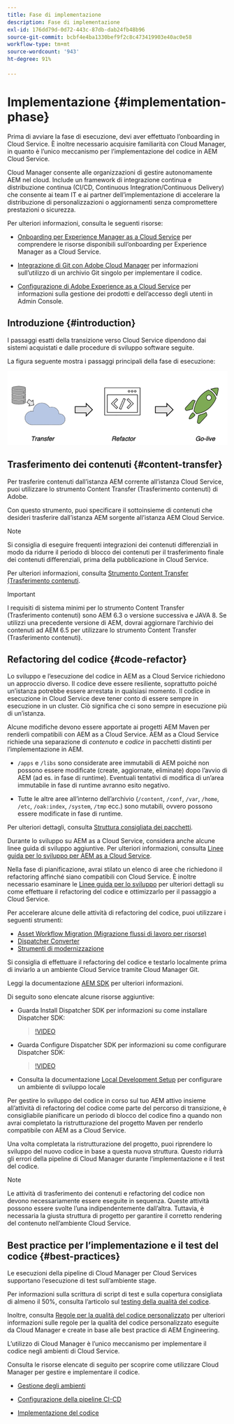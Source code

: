 ```yaml
---
title: Fase di implementazione
description: Fase di implementazione
exl-id: 176dd79d-0d72-443c-87db-dab24fb48b96
source-git-commit: bcbf4e4ba1330bef9f2c8c473419903e40ac0e58
workflow-type: tm+mt
source-wordcount: '943'
ht-degree: 91%

---
```


# Implementazione {#implementation-phase}

Prima di avviare la fase di esecuzione, devi aver effettuato l’onboarding in Cloud Service. È inoltre necessario acquisire familiarità con Cloud Manager, in quanto è l’unico meccanismo per l’implementazione del codice in AEM Cloud Service.

Cloud Manager consente alle organizzazioni di gestire autonomamente AEM nel cloud. Include un framework di integrazione continua e distribuzione continua (CI/CD, Continuous Integration/Continuous Delivery) che consente ai team IT e ai partner dell’implementazione di accelerare la distribuzione di personalizzazioni o aggiornamenti senza compromettere prestazioni o sicurezza.

Per ulteriori informazioni, consulta le seguenti risorse:

* [Onboarding per Experience Manager as a Cloud Service](https://experienceleague.adobe.com/docs/experience-manager-cloud-service/onboarding/home.html) per comprendere le risorse disponibili sull’onboarding per Experience Manager as a Cloud Service.

* [Integrazione di Git con Adobe Cloud Manager](https://experienceleague.adobe.com/docs/experience-manager-cloud-service/implementing/managing-code/integrating-with-git.html) per informazioni sull’utilizzo di un archivio Git singolo per implementare il codice.

* [Configurazione di Adobe Experience as a Cloud Service](https://experienceleague.adobe.com/docs/experience-manager-cloud-service/security/ims-support.html#aem-configuration) per informazioni sulla gestione dei prodotti e dell’accesso degli utenti in Admin Console.


## Introduzione {#introduction}

I passaggi esatti della transizione verso Cloud Service dipendono dai sistemi acquistati e dalle procedure di sviluppo software seguite.

La figura seguente mostra i passaggi principali della fase di esecuzione:

![immagine](/help/journey-migration/assets/exec-image1.png)

## Trasferimento dei contenuti {#content-transfer}

Per trasferire contenuti dall’istanza AEM corrente all’istanza Cloud Service, puoi utilizzare lo strumento Content Transfer (Trasferimento contenuti) di Adobe.

Con questo strumento, puoi specificare il sottoinsieme di contenuti che desideri trasferire dall’istanza AEM sorgente all’istanza AEM Cloud Service.

>[!NOTE]
>Si consiglia di eseguire frequenti integrazioni dei contenuti differenziali in modo da ridurre il periodo di blocco dei contenuti per il trasferimento finale dei contenuti differenziali, prima della pubblicazione in Cloud Service.

Per ulteriori informazioni, consulta [Strumento Content Transfer (Trasferimento contenuti](/help/journey-migration/content-transfer-tool/using-content-transfer-tool/overview-content-transfer-tool.md).

>[!IMPORTANT]
>l requisiti di sistema minimi per lo strumento Content Transfer (Trasferimento contenuti) sono AEM 6.3 o versione successiva e JAVA 8. Se utilizzi una precedente versione di AEM, dovrai aggiornare l’archivio dei contenuti ad AEM 6.5 per utilizzare lo strumento Content Transfer (Trasferimento contenuti).

## Refactoring del codice {#code-refactor}

Lo sviluppo e l’esecuzione del codice in AEM as a Cloud Service richiedono un approccio diverso. Il codice deve essere resiliente, soprattutto poiché un’istanza potrebbe essere arrestata in qualsiasi momento. Il codice in esecuzione in Cloud Service deve tener conto di essere sempre in esecuzione in un cluster. Ciò significa che ci sono sempre in esecuzione più di un’istanza.

Alcune modifiche devono essere apportate ai progetti AEM Maven per renderli compatibili con AEM as a Cloud Service. AEM as a Cloud Service richiede una separazione di *contenuto* e *codice* in pacchetti distinti per l’implementazione in AEM.

* `/apps` e `/libs` sono considerate aree immutabili di AEM poiché non possono essere modificate (create, aggiornate, eliminate) dopo l’avvio di AEM (ad es. in fase di runtime). Eventuali tentativi di modifica di un’area immutabile in fase di runtime avranno esito negativo.

* Tutte le altre aree all’interno dell’archivio (`/content`, `/conf`, `/var`, `/home`, `/etc`, `/oak:index`, `/system`, `/tmp` ecc.) sono mutabili, ovvero possono essere modificate in fase di runtime.

Per ulteriori dettagli, consulta [Struttura consigliata dei pacchetti](https://experienceleague.adobe.com/docs/experience-manager-cloud-service/implementing/developing/aem-project-content-package-structure.html#recommended-package-structure).

Durante lo sviluppo su AEM as a Cloud Service, considera anche alcune linee guida di sviluppo aggiuntive. Per ulteriori informazioni, consulta [Linee guida per lo sviluppo per AEM as a Cloud Service](https://experienceleague.adobe.com/docs/experience-manager-cloud-service/implementing/developing/development-guidelines.html).

Nella fase di pianificazione, avrai stilato un elenco di aree che richiedono il refactoring affinché siano compatibili con Cloud Service. È inoltre necessario esaminare le [Linee guida per lo sviluppo](https://experienceleague.adobe.com/docs/experience-manager-cloud-service/implementing/developing/development-guidelines.html) per ulteriori dettagli su come effettuare il refactoring del codice e ottimizzarlo per il passaggio a Cloud Service.

Per accelerare alcune delle attività di refactoring del codice, puoi utilizzare i seguenti strumenti:

* [Asset Workflow Migration (Migrazione flussi di lavoro per risorse) ](/help/journey-migration/moving-to-aem-assets/asset-workflow-migration-tool.md)
* [Dispatcher Converter](/help/journey-migration/refactoring-tools/dispatcher-transformation-utility-tools.md)
* [Strumenti di modernizzazione](/help/journey-migration/refactoring-tools/aem-modernization-tools.md)

Si consiglia di effettuare il refactoring del codice e testarlo localmente prima di inviarlo a un ambiente Cloud Service tramite Cloud Manager Git.

Leggi la documentazione [AEM SDK](https://experienceleague.adobe.com/docs/experience-manager-cloud-service/implementing/deploying/overview.html#aem-as-a-cloud-service-sdk) per ulteriori informazioni.

Di seguito sono elencate alcune risorse aggiuntive:

* Guarda Install Dispatcher SDK per informazioni su come installare Dispatcher SDK:

   >[!VIDEO](https://video.tv.adobe.com/v/30601)

* Guarda Configure Dispatcher SDK per informazioni su come configurare Dispatcher SDK:

   >[!VIDEO](https://video.tv.adobe.com/v/30602)

* Consulta la documentazione [Local Development Setup](https://experienceleague.adobe.com/docs/experience-manager-learn/cloud-service/local-development-environment-set-up/overview.html?lang=it) per configurare un ambiente di sviluppo locale


Per gestire lo sviluppo del codice in corso sul tuo AEM attivo insieme all’attività di refactoring del codice come parte del percorso di transizione, è consigliabile pianificare un periodo di blocco del codice fino a quando non avrai completato la ristrutturazione del progetto Maven per renderlo compatibile con AEM as a Cloud Service.

Una volta completata la ristrutturazione del progetto, puoi riprendere lo sviluppo del nuovo codice in base a questa nuova struttura. Questo ridurrà gli errori della pipeline di Cloud Manager durante l’implementazione e il test del codice.

>[!NOTE]
>Le attività di trasferimento dei contenuti e refactoring del codice non devono necessariamente essere eseguite in sequenza. Queste attività possono essere svolte l’una indipendentemente dall’altra. Tuttavia, è necessaria la giusta struttura di progetto per garantire il corretto rendering del contenuto nell’ambiente Cloud Service.

## Best practice per l’implementazione e il test del codice {#best-practices}

Le esecuzioni della pipeline di Cloud Manager per Cloud Services supportano l’esecuzione di test sull’ambiente stage.

Per informazioni sulla scrittura di script di test e sulla copertura consigliata di almeno il 50%, consulta l’articolo sul [testing della qualità del codice](https://experienceleague.adobe.com/docs/experience-manager-cloud-service/implementing/developing/understand-test-results.html#code-quality-testing).

Inoltre, consulta [Regole per la qualità del codice personalizzato](/help/implementing/cloud-manager/custom-code-quality-rules.md) per ulteriori informazioni sulle regole per la qualità del codice personalizzato eseguite da Cloud Manager e create in base alle best practice di AEM Engineering.

L’utilizzo di Cloud Manager è l’unico meccanismo per implementare il codice negli ambienti di Cloud Service.

Consulta le risorse elencate di seguito per scoprire come utilizzare Cloud Manager per gestire e implementare il codice.

* [Gestione degli ambienti](https://experienceleague.adobe.com/docs/experience-manager-cloud-service/implementing/using-cloud-manager/manage-environments.html)

* [Configurazione della pipeline CI-CD](https://experienceleague.adobe.com/docs/experience-manager-cloud-service/implementing/using-cloud-manager/configure-pipeline.html)

* [Implementazione del codice](https://experienceleague.adobe.com/docs/experience-manager-cloud-service/implementing/using-cloud-manager/deploy-code.html)


